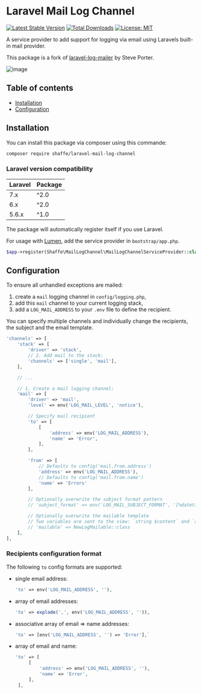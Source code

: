 # Laravel Mail Log Channel


[![Latest Stable Version](https://img.shields.io/github/v/release/shaffe-fr/laravel-mail-log-channel.svg)](https://packagist.org/packages/shaffe/laravel-mail-log-channel) [![Total Downloads](https://img.shields.io/packagist/dt/shaffe/laravel-mail-log-channel.svg)](https://packagist.org/packages/shaffe/laravel-mail-log-channel)
[![License: MIT](https://img.shields.io/badge/License-MIT-yellow.svg)](https://opensource.org/licenses/MIT)

A service provider to add support for logging via email using Laravels built-in mail provider.

This package is a fork of [laravel-log-mailer](https://packagist.org/packages/designmynight/laravel-log-mailer) by Steve Porter.

![image](https://user-images.githubusercontent.com/12199424/45576336-a93c1300-b86e-11e8-9575-d1e4c5ed5dec.png)

## Table of contents

* [Installation](#installation)
* [Configuration](#configuration)

## Installation

You can install this package via composer using this commande:

```sh
composer require shaffe/laravel-mail-log-channel
```

### Laravel version compatibility

 Laravel  | Package |
:---------|:--------|
 7.x      | ^2.0   |
 6.x      | ^2.0   |
 5.6.x    | ^1.0   |

The package will automatically register itself if you use Laravel.

For usage with [Lumen](http://lumen.laravel.com), add the service provider in `bootstrap/app.php`.

```php
$app->register(Shaffe\MailLogChannel\MailLogChannelServiceProvider::class);
```

## Configuration

To ensure all unhandled exceptions are mailed:

1. create a `mail` logging channel in `config/logging.php`,
2. add this `mail` channel to your current logging stack,
3. add a `LOG_MAIL_ADDRESS` to your `.env` file to define the recipient.

You can specify multiple channels and individually change the recipients, the subject and the email template.

```php
'channels' => [
    'stack' => [
        'driver' => 'stack',
        // 2. Add mail to the stack:
        'channels' => ['single', 'mail'],
    ],

    // ...

    // 1. Create a mail logging channel:
    'mail' => [
        'driver' => 'mail',
        'level' => env('LOG_MAIL_LEVEL', 'notice'),

        // Specify mail recipient
        'to' => [
            [
                'address' => env('LOG_MAIL_ADDRESS'),
                'name' => 'Error',
            ],
        ],

        'from' => [
            // Defaults to config('mail.from.address')
            'address' => env('LOG_MAIL_ADDRESS'),
            // Defaults to config('mail.from.name')
            'name' => 'Errors'
        ],

        // Optionally overwrite the subject format pattern
        // 'subject_format' => env('LOG_MAIL_SUBJECT_FORMAT', '[%datetime%] %level_name%: %message%'),

        // Optionally overwrite the mailable template
        // Two variables are sent to the view: `string $content` and `array $records`
        // 'mailable' => NewLogMailable::class
    ],
],
```

### Recipients configuration format

The following `to` config formats are supported:

* single email address:

    ```php
    'to' => env('LOG_MAIL_ADDRESS', ''),
    ```

* array of email addresses:

     ```php
    'to' => explode(',', env('LOG_MAIL_ADDRESS', '')),
    ```

* associative array of email => name addresses:

    ```php
    'to' => [env('LOG_MAIL_ADDRESS', '') => 'Error'],`
    ```

* array of email and name:

    ```php
    'to' => [
         [
             'address' => env('LOG_MAIL_ADDRESS', ''),
             'name' => 'Error',
         ],
     ],
    ```
